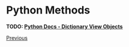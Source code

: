 # Python Methods

**TODO: [Python Docs - Dictionary View Objects](https://docs.python.org/3/library/stdtypes.html#dictionary-view-objects)**

[Previous](Python-More-Builtin-Types)
